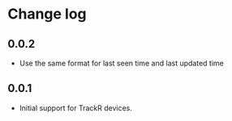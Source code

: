 # Change log

## 0.0.2
- Use the same format for last seen time and last updated time

## 0.0.1
- Initial support for TrackR devices.
